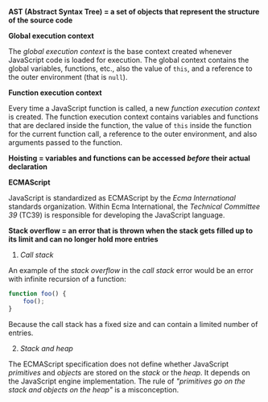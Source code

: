 **AST (Abstract Syntax Tree) =  a set of objects that represent the structure of the source code**

**Global execution context**

The *global execution context* is the base context created whenever JavaScript code is loaded for execution.
The global context contains the global variables, functions, etc., 
also the value of `this`, and a reference to the outer environment (that is `null`).

**Function execution context**

Every time a JavaScript function is called, a new *function execution context* is created.
The function execution context contains variables and functions that are declared inside the function, 
the value of `this` inside the function for the current function call, 
a reference to the outer environment, and also arguments passed to the function.

**Hoisting = variables and functions can be accessed *before* their actual declaration**

**ECMAScript**

JavaScript is standardized as ECMAScript by the *Ecma International* standards organization.
Within Ecma International, the *Technical Committee 39* (TC39) is responsible for developing the JavaScript language.

**Stack overflow = an error that is thrown when the stack gets filled up to its limit and can no longer hold more entries**

1. *Call stack*

An example of the *stack overflow* in the *call stack* error would be an error with infinite recursion of a function:

```javascript
function foo() {
    foo();
}
```

Because the call stack has a fixed size and can contain a limited number of entries.

2. *Stack and heap*

The ECMAScript specification does not define whether JavaScript *primitives* and *objects* 
are stored on the *stack* or the *heap*. It depends on the JavaScript engine implementation.
The rule of *"primitives go on the stack and objects on the heap"* is a misconception.
